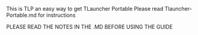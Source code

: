 This is TLP an easy way to get TLauncher Portable
Please read Tlauncher-Portable.md for instructions


PLEASE READ THE NOTES IN THE .MD BEFORE USING THE GUIDE
